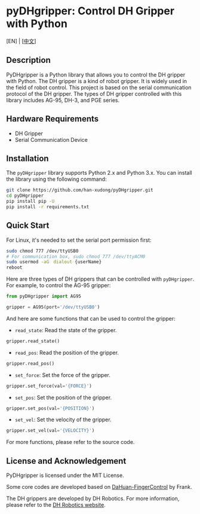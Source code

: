 # pyDHgripper: Control DH Gripper with Python

[EN] | [[中文](doc/README_cn.md)]

## Description

PyDHgripper is a Python library that allows you to control the DH gripper with Python. The DH gripper is a kind of robot gripper. It is widely used in the field of robot control. This project is based on the serial communication protocol of the DH gripper. The types of DH gripper controlled with this library includes AG-95, DH-3, and PGE series.

## Hardware Requirements

- DH Gripper
- Serial Communication Device

## Installation

The `pyDHgripper` library supports Python 2.x and Python 3.x. You can install the library using the following command:

```bash
git clone https://github.com/han-xudong/pyDHgripper.git
cd pyDHgripper
pip install pip -U
pip install -r requirements.txt
```

## Quick Start

For Linux, it's needed to set the serial port permission first:

```bash
sudo chmod 777 /dev/ttyUSB0
# For communication box, sudo chmod 777 /dev/ttyACM0
sudo usermod -aG　dialout {userName}
reboot
```

Here are three types of DH grippers that can be controlled with `pyDHgripper`. For example, to control the AG-95 gripper:

```python
from pyDHgripper import AG95

gripper = AG95(port='/dev/ttyUSB0')
```

And here are some functions that can be used to control the gripper:

- `read_state`: Read the state of the gripper.

```python
gripper.read_state()
```

- `read_pos`: Read the position of the gripper.

```python
gripper.read_pos()
```

- `set_force`: Set the force of the gripper.

```python
gripper.set_force(val='{FORCE}')
```

- `set_pos`: Set the position of the gripper.

```python
gripper.set_pos(val='{POSITION}')
```

- `set_vel`: Set the velocity of the gripper.

```python
gripper.set_vel(val='{VELOCITY}')
```

For more functions, please refer to the source code.

## License and Acknowledgement

PyDHgripper is licensed under the MIT License.

Some core codes are developed based on [DaHuan-FingerControl](https://github.com/FrankJIE09/DaHuan-FingerControl) by Frank.

The DH grippers are developed by DH Robotics. For more information, please refer to the [DH Robotics website](http://en.dh-robotics.com/).
